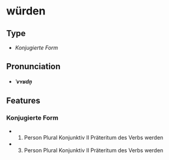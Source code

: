 # würden
## Type
- _Konjugierte Form_
## Pronunciation
- **_ˈvʏʁdn̩_**
## Features
### Konjugierte Form
- 1. Person Plural Konjunktiv II Präteritum des Verbs werden
- 3. Person Plural Konjunktiv II Präteritum des Verbs werden
